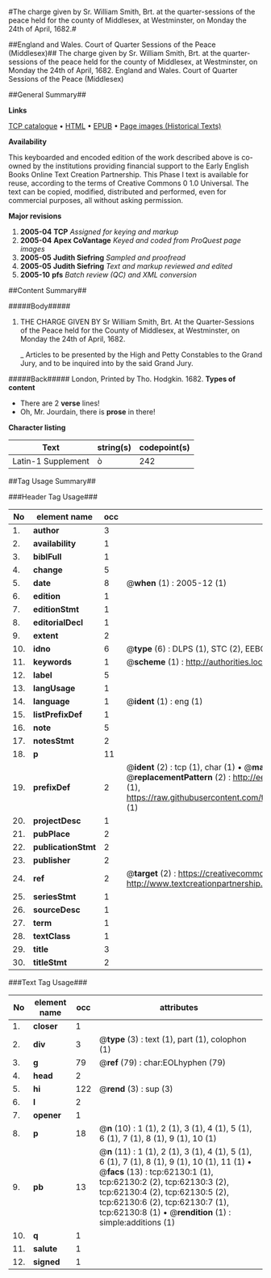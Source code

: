 #The charge given by Sr. William Smith, Brt. at the quarter-sessions of the peace held for the county of Middlesex, at Westminster, on Monday the 24th of April, 1682.#

##England and Wales. Court of Quarter Sessions of the Peace (Middlesex)##
The charge given by Sr. William Smith, Brt. at the quarter-sessions of the peace held for the county of Middlesex, at Westminster, on Monday the 24th of April, 1682.
England and Wales. Court of Quarter Sessions of the Peace (Middlesex)

##General Summary##

**Links**

[TCP catalogue](http://www.ota.ox.ac.uk/tcp/)  • 
[HTML](http://tei.it.ox.ac.uk/tcp/Texts-HTML/free/A60/A60592.html)  • 
[EPUB](http://tei.it.ox.ac.uk/tcp/Texts-EPUB/free/A60/A60592.epub) • 
[Page images (Historical Texts)](https://data.historicaltexts.jisc.ac.uk/view?pubId=eebo-12442736e&pageId=eebo-12442736e-62130-1)

**Availability**

This keyboarded and encoded edition of the
	       work described above is co-owned by the institutions
	       providing financial support to the Early English Books
	       Online Text Creation Partnership. This Phase I text is
	       available for reuse, according to the terms of Creative
	       Commons 0 1.0 Universal. The text can be copied,
	       modified, distributed and performed, even for
	       commercial purposes, all without asking permission.

**Major revisions**

1. __2005-04__ __TCP__ *Assigned for keying and markup*
1. __2005-04__ __Apex CoVantage__ *Keyed and coded from ProQuest page images*
1. __2005-05__ __Judith Siefring__ *Sampled and proofread*
1. __2005-05__ __Judith Siefring__ *Text and markup reviewed and edited*
1. __2005-10__ __pfs__ *Batch review (QC) and XML conversion*

##Content Summary##

#####Body#####

1. THE CHARGE GIVEN BY Sr William Smith, Brt. At the Quarter-Sessions of the Peace held for the County of Middlesex, at Westminster, on Monday the 24th of April, 1682.

    _ Articles to be presented by the High and Petty Constables to the Grand Jury, and to be inquired into by the said Grand Jury.

#####Back#####
London, Printed by Tho. Hodgkin. 1682.
**Types of content**

  * There are 2 **verse** lines!
  * Oh, Mr. Jourdain, there is **prose** in there!

**Character listing**


|Text|string(s)|codepoint(s)|
|---|---|---|
|Latin-1 Supplement|ò|242|

##Tag Usage Summary##

###Header Tag Usage###

|No|element name|occ|attributes|
|---|---|---|---|
|1.|__author__|3||
|2.|__availability__|1||
|3.|__biblFull__|1||
|4.|__change__|5||
|5.|__date__|8| @__when__ (1) : 2005-12 (1)|
|6.|__edition__|1||
|7.|__editionStmt__|1||
|8.|__editorialDecl__|1||
|9.|__extent__|2||
|10.|__idno__|6| @__type__ (6) : DLPS (1), STC (2), EEBO-CITATION (1), OCLC (1), VID (1)|
|11.|__keywords__|1| @__scheme__ (1) : http://authorities.loc.gov/ (1)|
|12.|__label__|5||
|13.|__langUsage__|1||
|14.|__language__|1| @__ident__ (1) : eng (1)|
|15.|__listPrefixDef__|1||
|16.|__note__|5||
|17.|__notesStmt__|2||
|18.|__p__|11||
|19.|__prefixDef__|2| @__ident__ (2) : tcp (1), char (1)  •  @__matchPattern__ (2) : ([0-9\-]+):([0-9IVX]+) (1), (.+) (1)  •  @__replacementPattern__ (2) : http://eebo.chadwyck.com/downloadtiff?vid=$1&page=$2 (1), https://raw.githubusercontent.com/textcreationpartnership/Texts/master/tcpchars.xml#$1 (1)|
|20.|__projectDesc__|1||
|21.|__pubPlace__|2||
|22.|__publicationStmt__|2||
|23.|__publisher__|2||
|24.|__ref__|2| @__target__ (2) : https://creativecommons.org/publicdomain/zero/1.0/ (1), http://www.textcreationpartnership.org/docs/. (1)|
|25.|__seriesStmt__|1||
|26.|__sourceDesc__|1||
|27.|__term__|1||
|28.|__textClass__|1||
|29.|__title__|3||
|30.|__titleStmt__|2||


###Text Tag Usage###

|No|element name|occ|attributes|
|---|---|---|---|
|1.|__closer__|1||
|2.|__div__|3| @__type__ (3) : text (1), part (1), colophon (1)|
|3.|__g__|79| @__ref__ (79) : char:EOLhyphen (79)|
|4.|__head__|2||
|5.|__hi__|122| @__rend__ (3) : sup (3)|
|6.|__l__|2||
|7.|__opener__|1||
|8.|__p__|18| @__n__ (10) : 1 (1), 2 (1), 3 (1), 4 (1), 5 (1), 6 (1), 7 (1), 8 (1), 9 (1), 10 (1)|
|9.|__pb__|13| @__n__ (11) : 1 (1), 2 (1), 3 (1), 4 (1), 5 (1), 6 (1), 7 (1), 8 (1), 9 (1), 10 (1), 11 (1)  •  @__facs__ (13) : tcp:62130:1 (1), tcp:62130:2 (2), tcp:62130:3 (2), tcp:62130:4 (2), tcp:62130:5 (2), tcp:62130:6 (2), tcp:62130:7 (1), tcp:62130:8 (1)  •  @__rendition__ (1) : simple:additions (1)|
|10.|__q__|1||
|11.|__salute__|1||
|12.|__signed__|1||
